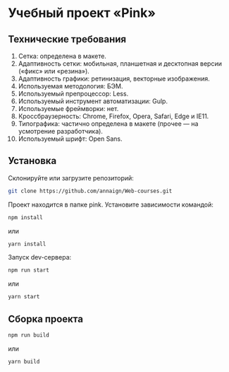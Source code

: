 # Учебный проект «Pink»

## Технические требования

1. Сетка: определена в макете.
2. Адаптивность сетки: мобильная, планшетная и десктопная версии («фикс» или «резина»).
3. Адаптивность графики: ретинизация, векторные изображения.
4. Используемая методология: БЭМ.
5. Используемый препроцессор: Less.
6. Используемый инструмент автоматизации: Gulp.
7. Используемые фреймворки: нет.
8. Кроссбраузерность: Chrome, Firefox, Opera, Safari, Edge и IE11.
9. Типографика: частично определена в макете (прочее — на усмотрение разработчика).
10. Используемый шрифт: Open Sans.

## Установка

Склонируйте или загрузите репозиторий:

```bash
git clone https://github.com/annaign/Web-courses.git
```

Проект находится в папке pink. Установите зависимости командой:

```bash
npm install
```

или

```bash
yarn install
```

Запуск dev-сервера:

```bash
npm run start
```

или

```bash
yarn start
```

## Сборка проекта

```bash
npm run build
```

или

```bash
yarn build
```

